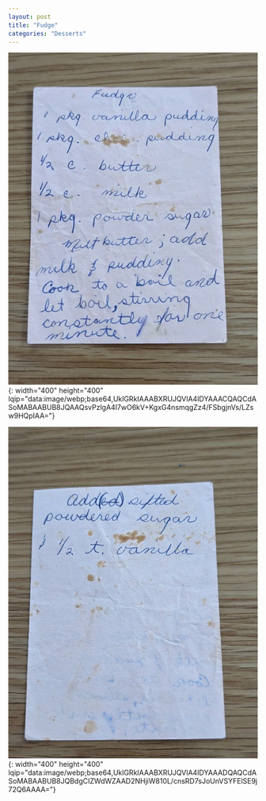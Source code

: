 ```yaml
---
layout: post
title: "Fudge"
categories: "Desserts"
---
```

![Fudge.1.jpg](/assets/images/Desserts/Fudge.1.webp){: width="400" height="400" lqip="data:image/webp;base64,UklGRkIAAABXRUJQVlA4IDYAAACQAQCdASoMABAABUB8JQAAQsvPzlgA4l7wO6kV+KgxG4nsmqgZz4/FSbgjnVs/LZsw9HQpIAA="}

![Fudge.2.jpg](/assets/images/Desserts/Fudge.2.webp){: width="400" height="400" lqip="data:image/webp;base64,UklGRkIAAABXRUJQVlA4IDYAAADQAQCdASoMABAABUB8JQBdgCIZWdWZAAD2NHjiW810L/cnsRD7sJoUnVSYFElSE9j72Q6AAAA="}

